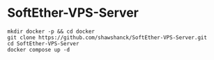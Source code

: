 # SoftEther-VPS-Server

```
mkdir docker -p && cd docker
git clone https://github.com/shawshanck/SoftEther-VPS-Server.git
cd SoftEther-VPS-Server
docker compose up -d
```
